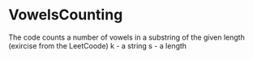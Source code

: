 # VowelsCounting
The code counts a number of vowels in a substring of the given length (exircise from the LeetCoode)
k - a string
s - a length
